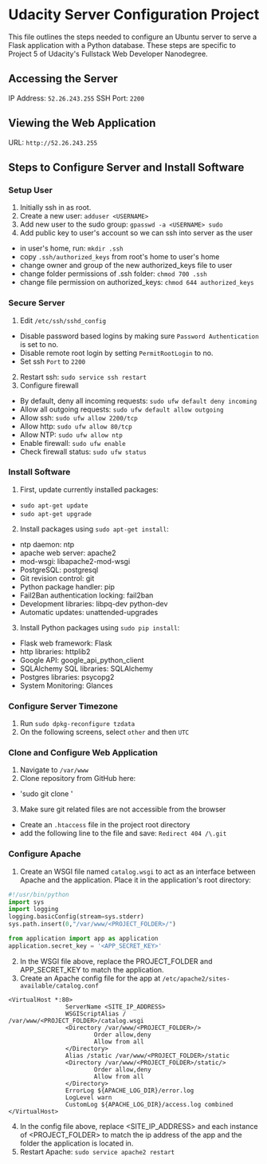 # Udacity Server Configuration Project
This file outlines the steps needed to configure an Ubuntu server to serve a Flask application with a Python database. These steps are specific to Project 5 of Udacity's Fullstack Web Developer Nanodegree.

## Accessing the Server
IP Address: `52.26.243.255`
SSH Port: `2200`

## Viewing the Web Application
URL: `http://52.26.243.255`

## Steps to Configure Server and Install Software

### Setup User
1. Initially ssh in as root.
2. Create a new user: `adduser <USERNAME>`
3. Add new user to the sudo group: `gpasswd -a <USERNAME> sudo`
4. Add public key to user's account so we can ssh into server as the user
  - in user's home, run: `mkdir .ssh`
  - copy `.ssh/authorized_keys` from root's home to user's home
  - change owner and group of the new authorized_keys file to user
  - change folder permissions of .ssh folder: `chmod 700 .ssh`
  - change file permission on authorized_keys: `chmod 644 authorized_keys`

### Secure Server
1. Edit `/etc/ssh/sshd_config`
  - Disable password based logins by making sure `Password Authentication` is set to no.
  - Disable remote root login by setting `PermitRootLogin` to no.
  - Set ssh `Port` to `2200`
2. Restart ssh: `sudo service ssh restart`
3. Configure firewall
  - By default, deny all incoming requests: `sudo ufw default deny incoming`
  - Allow all outgoing requests: `sudo ufw default allow outgoing`
  - Allow ssh: `sudo ufw allow 2200/tcp`
  - Allow http: `sudo ufw allow 80/tcp`
  - Allow NTP: `sudo ufw allow ntp`
  - Enable firewall: `sudo ufw enable`
  - Check firewall status: `sudo ufw status`

### Install Software
1. First, update currently installed packages:
  - `sudo apt-get update`
  - `sudo apt-get upgrade`
2. Install packages using `sudo apt-get install`:
  - ntp daemon: ntp
  - apache web server: apache2
  - mod-wsgi: libapache2-mod-wsgi
  - PostgreSQL: postgresql
  - Git revision control: git
  - Python package handler: pip
  - Fail2Ban authentication locking: fail2ban
  - Development libraries: libpq-dev python-dev
  - Automatic updates: unattended-upgrades
3. Install Python packages using `sudo pip install`:
  - Flask web framework: Flask
  - http libraries: httplib2
  - Google API: google_api_python_client
  - SQLAlchemy SQL libraries: SQLAlchemy
  - Postgres libraries: psycopg2
  - System Monitoring: Glances

### Configure Server Timezone
1. Run `sudo dpkg-reconfigure tzdata`
2. On the following screens, select `other` and then `UTC`

### Clone and Configure Web Application
1. Navigate to `/var/www`
2. Clone repository from GitHub here:
  - 'sudo git clone <REPOSITORY URL>'
3. Make sure git related files are not accessible from the browser
  - Create an `.htaccess` file in the project root directory
  - add the following line to the file and save: `Redirect 404 /\.git`

### Configure Apache
1. Create an WSGI file named `catalog.wsgi` to act as an interface between Apache and the application. Place it in the application's root directory:

```python
#!/usr/bin/python
import sys
import logging
logging.basicConfig(stream=sys.stderr)
sys.path.insert(0,"/var/www/<PROJECT_FOLDER>/")

from application import app as application
application.secret_key = '<APP_SECRET_KEY>'
```
2. In the WSGI file above, replace the PROJECT_FOLDER and APP_SECRET_KEY to match the application.
3. Create an Apache config file for the app at `/etc/apache2/sites-available/catalog.conf`

```
<VirtualHost *:80>
                ServerName <SITE_IP_ADDRESS>
                WSGIScriptAlias / /var/www/<PROJECT_FOLDER>/catalog.wsgi
                <Directory /var/www/<PROJECT_FOLDER>/>
                        Order allow,deny
                        Allow from all
                </Directory>
                Alias /static /var/www/<PROJECT_FOLDER>/static
                <Directory /var/www/<PROJECT_FOLDER>/static/>
                        Order allow,deny
                        Allow from all
                </Directory>
                ErrorLog ${APACHE_LOG_DIR}/error.log
                LogLevel warn
                CustomLog ${APACHE_LOG_DIR}/access.log combined
</VirtualHost>
```
4. In the config file above, replace <SITE_IP_ADDRESS> and each instance of <PROJECT_FOLDER> to match the ip address of the app and the folder the application is located in.
5. Restart Apache: `sudo service apache2 restart`

